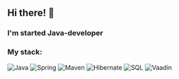 ## Hi there! 👋
### I'm started Java-developer

### My stack:
![Java](https://shields.microej.com/badge/Java-e97407?style=for-the-badge&logo=Java&logoColor=00758f) ![Spring](https://shields.microej.com/badge/Spring-77bc1f?style=for-the-badge&logo=Spring&logoColor=034d02) ![Maven](https://img.shields.io/badge/MAVEN-000000?style=for-the-badge&logo=apachemaven&logoColor=blue) ![Hibernate](https://shields.microej.com/badge/Hibernate-bcae79?style=for-the-badge&logo=Hibernate&logoColor=59666c) ![SQL](https://shields.microej.com/badge/SQL-black?style=for-the-badge&logo=Postgresql&logoColor=white) ![Vaadin](https://shields.microej.com/badge/Vaadin-2d3033?style=for-the-badge&logo=Vaadin&logoColor=00b4f0)

<!--
**ArtVlk/ArtVlk** is a ✨ _special_ ✨ repository because its `README.md` (this file) appears on your GitHub profile.

Here are some ideas to get you started:

- 🔭 I’m currently working on ...
- 🌱 I’m currently learning ...
- 👯 I’m looking to collaborate on ...
- 🤔 I’m looking for help with ...
- 💬 Ask me about ...
- 📫 How to reach me: ...
- 😄 Pronouns: ...
- ⚡ Fun fact: ...
-->

